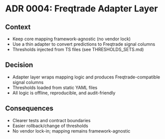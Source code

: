 # ADR 0004: Freqtrade Adapter Layer

## Context
- Keep core mapping framework-agnostic (no vendor lock)
- Use a thin adapter to convert predictions to Freqtrade signal columns
- Thresholds injected from TS files (see THRESHOLDS_SETS.md)

## Decision
- Adapter layer wraps mapping logic and produces Freqtrade-compatible signal columns
- Thresholds loaded from static YAML files
- All logic is offline, reproducible, and audit-friendly

## Consequences
- Clearer tests and contract boundaries
- Easier rollback/change of thresholds
- No vendor lock-in; mapping remains framework-agnostic
